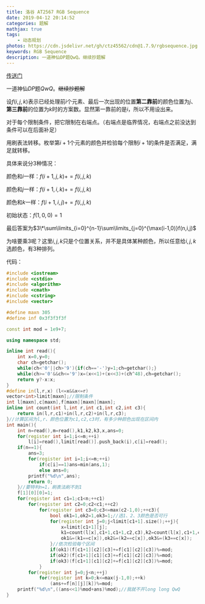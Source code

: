 ```yaml
---
title: 洛谷 AT2567 RGB Sequence
date: 2019-04-12 20:14:52
categories: 题解
mathjax: true
tags:
	- 动态规划
photos: https://cdn.jsdelivr.net/gh/ctz45562/cdn@1.7.9/rgbsequence.jpg
keywords: RGB Sequence
description: 一道神仙DP题QwQ。继续抄题解
---
```


[传送门](https://www.luogu.org/problemnew/show/AT2567)

一道神仙$DP$题$QwQ$。~~继续抄题解~~

<!--more-->

设$f(i,j,k)$表示已经处理前$i$个元素、最后一次出现的位置**第二靠前**的颜色位置为$j$、**第三靠前**的位置为$k$时的方案数。显然第一靠前的是$i$，所以不用设出来。

对于每个限制条件，把它限制在右端点。（右端点是临界情况，右端点之前没达到条件可以在后面补足）

用刷表法转移。枚举第$i+1$个元素的颜色并检验每个限制$i+1$的条件是否满足，满足就转移。

具体来说分$3$种情况：

颜色和$i$一样：$f(i+1,j,k)+=f(i,j,k)$

颜色和$j$一样：$f(i+1,i,k)+=f(i,j,k)$

颜色和$k$一样：$f(i+1,i,j)+=f(i,j,k)$

初始状态：$f(1,0,0)=1$

最后答案为$3\*\sum\limits_{i=0}^{n-1}\sum\limits_{j=0}^{\max(i-1,0)}f(n,i,j)$

为啥要乘$3$呢？这里$i,j,k$只是个位置关系，并不是具体某种颜色，所以任意给$i,j,k$选颜色，有$3$种排列。

代码：

``` cpp
#include <iostream>
#include <cstdio>
#include <algorithm>
#include <cmath>
#include <cstring>
#include <vector>

#define maxn 305
#define inf 0x3f3f3f3f

const int mod = 1e9+7;

using namespace std;

inline int read(){
	int x=0,y=0;
	char ch=getchar();
	while(ch<'0'||ch>'9'){if(ch=='-')y=1;ch=getchar();}
	while(ch>='0'&&ch<='9')x=(x<<1)+(x<<3)+(ch^48),ch=getchar();
	return y?-x:x;
}
#define in(l,r,x) (l<=x&&x<=r)
vector<int>limit[maxn];//限制条件
int l[maxn],c[maxn],f[maxn][maxn][maxn];
inline int count(int l,int r,int c1,int c2,int c3){
	return in(l,r,c1)+in(l,r,c2)+in(l,r,c3);
}//计算区间为l,r、颜色位置为c1,c2,c3时，有多少种颜色出现在区间内
int main(){
	int n=read(),m=read(),k1,k2,k3,x,ans=0;
	for(register int i=1;i<=m;++i)
		l[i]=read(),limit[read()].push_back(i),c[i]=read();
	if(n==1){
		ans=3;
		for(register int i=1;i<=m;++i)
			if(c[i]==1)ans=min(ans,1);
			else ans=0;
		printf("%d\n",ans);
		return 0;
	}//要特判n=1，刷表法刷不到1
	f[1][0][0]=1;
	for(register int c1=1;c1<n;++c1)
		for(register int c2=0;c2<c1;++c2)
			for(register int c3=0;c3<=max(c2-1,0);++c3){
				bool ok1=1,ok2=1,ok3=1;//选1、2、3颜色是否可行
				for(register int j=0;j<limit[c1+1].size();++j){
					x=limit[c1+1][j];
					k1=count(l[x],c1+1,c1+1,c2,c3),k2=count(l[x],c1+1,c1,c1+1,c3),k3=count(l[x],c1+1,c1,c2,c1+1);
					ok1&=(k1==c[x]),ok2&=(k2==c[x]),ok3&=(k3==c[x]);
				}//依次检验每个区间
				if(ok1)(f[c1+1][c2][c3]+=f[c1][c2][c3])%=mod;
				if(ok2)(f[c1+1][c1][c3]+=f[c1][c2][c3])%=mod;
				if(ok3)(f[c1+1][c1][c2]+=f[c1][c2][c3])%=mod;
			}	
		for(register int j=0;j<n;++j)
			for(register int k=0;k<=max(j-1,0);++k)
				(ans+=f[n][j][k])%=mod;
	printf("%d\n",((ans<<1)%mod+ans)%mod);//我就不开long long QwQ
}

```
